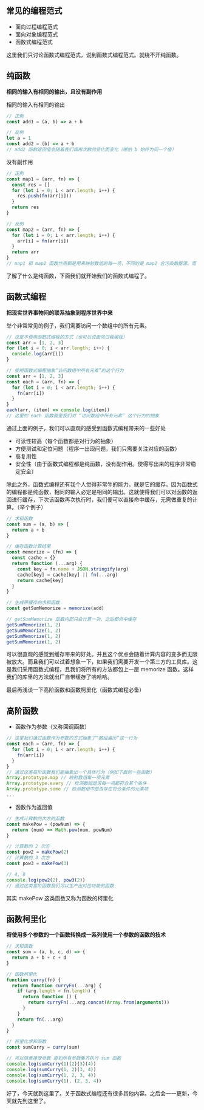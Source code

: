 ## 常见的编程范式

- 面向过程编程范式
- 面向对象编程范式
- 函数式编程范式

这里我们只讨论函数式编程范式，说到函数式编程范式。就绕不开纯函数。

## 纯函数

**相同的输入有相同的输出，且没有副作用**

相同的输入有相同的输出

```javascript
// 正例
const add1 = (a, b) => a + b

// 反例
let a = 1
const add2 = (b) => a + b
// add2 函数返回值会随着我们调用次数的变化而变化（哪怕 b 始终为同一个值）
```

没有副作用

```javascript
// 正例
const map1 = (arr, fn) => {
  const res = []
  for (let i = 0; i < arr.length; i++) {
    res.push(fn(arr[i]))
  }
  return res
}

// 反例
const map2 = (arr, fn) => {
  for (let i = 0; i < arr.length; i++) {
    arr[i] = fn(arr[i])
  }
  return arr
}
// map1 和 map2 函数作用都是用来映射数组的每一项，不同的是 map2 会污染数据源。而 map1 函数是返回一个全新的数组。我们把这种会污染数据的行为就叫做副作用。
```

了解了什么是纯函数，下面我们就开始我们的函数式编程了。

## 函数式编程

**把现实世界事物间的联系抽象到程序世界中来**

举个非常常见的例子，我们需要访问一个数组中的所有元素。

```javascript
// 这是不使用函数式编程的方式（也可以说面向过程编程）
const arr = [1, 2, 3]
for (let i = 0; i < arr.length; i++) {
  console.log(arr[i])
}

// 使用函数式编程抽象“访问数组中所有元素”的这个行为
const arr = [1, 2, 3]
const each = (arr, fn) => {
  for (let i = 0; i < arr.length; i++) {
    fn(arr[i])
  }
}
each(arr, (item) => console.log(item))
// 这里的 each 函数就是我们对 “访问数组中所有元素” 这个行为的抽象
```

通过上面的例子，我们可以直观的感受到函数式编程带来的一些好处

- 可读性较高（每个函数都是对行为的抽象）
- 方便测试和定位问题（程序一出现问题，我们只需要关注对应的函数）
- 高复用性
- 安全性（由于函数式编程都是纯函数，没有副作用。使得写出来的程序非常稳定安全）

除此之外，函数式编程还有我个人觉得非常牛的能力。就是它的缓存。因为函数式的编程都是纯函数，相同的输入必定是相同的输出。这就使得我们可以对函数的返回进行缓存，下次该函数再次执行时，我们便可以直接命中缓存，无需做重复的计算。（举个例子）

```javascript
// 求和函数
const sum = (a, b) => {
  return a + b
}

// 缓存函数计算结果
const memorize = (fn) => {
  const cache = {}
  return function (...arg) {
    const key = fn.name + JSON.stringify(arg)
    cache[key] = cache[key] || fn(...arg)
    return cache[key]
  }
}

// 生成带缓存的求和函数
const getSumMemorize = memorize(add)

// getSumMemorize 函数内部只会计算一次，之后都命中缓存
getSumMemorize(1, 2)
getSumMemorize(1, 2)
getSumMemorize(1, 2)
getSumMemorize(1, 2)
```

可以很直观的感觉到缓存带来的好处。并且这个优点会随着计算内容的变多而无限被放大。而且我们可以试着想象一下，如果我们需要开发一个第三方的工具库。这是我们采用函数式编程，且我们将所有的方法都包上一层 memorize 函数。这样我们的库里的方法就出厂自带缓存了哈哈哈。

最后再浅谈一下高阶函数和函数柯里化（函数式编程必备）

## 高阶函数

- 函数作为参数（又称回调函数）

```javascript
// 这里我们通过函数作为参数的方式抽象了“数组遍历”这一行为
const each = (arr, fn) => {
  for (let i = 0; i < arr.length; i++) {
    fn(arr[i])
  }
}
// 通过这类高阶函数我们能抽象出一个具体行为（例如下面的一些函数）
Array.prototype.map // 映射数组每一项元素
Array.prototype.every // 检测数组是否每一项都符合某个条件
Array.prototype.some // 检测数组中是否存在符合条件的元素项
...
```

- 函数作为返回值

```javascript
// 生成计算数的次方的函数
const makePow = (powNum) => {
  return (num) => Math.pow(num, powNum)
}

// 计算数的 2 次方
const pow2 = makePow(2)
// 计算数的 3 次方
const pow3 = makePow(3)

// 4, 8
console.log(pow2(2), pow3(2))
// 通过这类高阶函数我们可以生产出对应功能的函数
```

其实 makePow 这类函数又称为函数的柯里化

## 函数柯里化

**将使用多个参数的一个函数转换成一系列使用一个参数的函数的技术**

```javascript
// 求和函数
const sum = (a, b, c, d) => {
  return a + b + c + d
}

// 函数柯里化
function curry(fn) {
  return function curryFn(...arg) {
    if (arg.length < fn.length) {
      return function () {
        return curryFn(...arg.concat(Array.from(arguments)))
      }
    }
    return fn(...arg)
  }
}

// 柯里化求和函数
const sumCurry = curry(sum)

// 可以随意接受参数 直到所有参数集齐执行 sum 函数
console.log(sumCurry(1)(2)(3)(4))
console.log(sumCurry(1, 2)(3, 4))
console.log(sumCurry(1, 2, 3, 4))
console.log(sumCurry(1), (2, 3, 4))
```

好了，今天就到这里了。关于函数式编程还有很多其他内容。之后会一一更新，今天就先到这里了。
